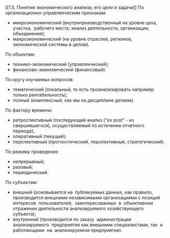 [[1.5. Понятие экономического анализа, его цели и задачи]]
По организационно-управленческим признакам:
- микроэкономический (внутрипроизводственный на уровне цеха, участка,  рабочего места; анализ деятельности, организации,  объединения);
- макроэкономический (на уровне отраслей, регионов, экономической системы в целом).

По объектам:
- технико-экономический (управленческий);
- финансово-экономический (финансовый).

По кругу изучаемых вопросов:
- тематический (локальный, то есть проанализировать например только рентабельность);
- полный (комплексный, как мы на дисциплине делаем).

По фактору времени:
- ретроспективный (последующий анализ ("ex post" - из свершившегося), осуществляемый по истечении отчетного периода);
- оперативный (текущий);
- перспективный (прогностический, перспективный, стратегический).

По режиму проведения:
- непрерывный;
- разовый;
- периодический.

По субъектам:
- внешний (основывается на  публикуемых данных, как правило, производится внешними независимыми организациями с позиций интересов  пользователей,  заинтересованных  в  объективном отражении деятельности анализируемого хозяйствующего субъекта);
- внутренний (производится по заказу  администрации  анализируемого  предприятия как внешними специалистами, так  и  работающими  на  анализируемом предприятии).